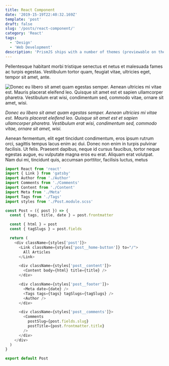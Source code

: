 ```yaml
---
title: React Component
date: '2019-15-19T22:40:32.169Z'
template: 'post'
draft: false
slug: '/posts/react-component/'
category: 'React'
tags:
  - 'Design'
  - 'Web Development'
description: 'PrismJS ships with a number of themes (previewable on the PrismJS website) that you can easily include in your Gatsby site, or you can build your own by copying and modifying an example (which is what we’ve done for gatsbyjs.org)'
---
```


Pellentesque habitant morbi tristique senectus et netus et malesuada fames ac turpis egestas. Vestibulum tortor quam, feugiat vitae, ultricies eget, tempor sit amet, ante.

![Donec eu libero sit amet quam egestas semper. Aenean ultricies mi vitae est. Mauris placerat eleifend leo. Quisque sit amet est et sapien ullamcorper pharetra. Vestibulum erat wisi, condimentum sed, commodo vitae, ornare sit amet, wisi.](/media/image-2.jpg)

_Donec eu libero sit amet quam egestas semper. Aenean ultricies mi vitae est. Mauris placerat eleifend leo. Quisque sit amet est et sapien ullamcorper pharetra. Vestibulum erat wisi, condimentum sed, commodo vitae, ornare sit amet, wisi._

Aenean fermentum, elit eget tincidunt condimentum, eros ipsum rutrum orci, sagittis tempus lacus enim ac dui. Donec non enim in turpis pulvinar facilisis. Ut felis. Praesent dapibus, neque id cursus faucibus, tortor neque egestas augue, eu vulputate magna eros eu erat. Aliquam erat volutpat. Nam dui mi, tincidunt quis, accumsan porttitor, facilisis luctus, metus

```javascript
import React from 'react'
import { Link } from 'gatsby'
import Author from './Author'
import Comments from './Comments'
import Content from './Content'
import Meta from './Meta'
import Tags from './Tags'
import styles from './Post.module.scss'

const Post = ({ post }) => {
  const { tags, title, date } = post.frontmatter

  const { html } = post
  const { tagSlugs } = post.fields

  return (
    <div className={styles['post']}>
      <Link className={styles['post__home-button']} to="/">
        All Articles
      </Link>

      <div className={styles['post__content']}>
        <Content body={html} title={title} />
      </div>

      <div className={styles['post__footer']}>
        <Meta date={date} />
        <Tags tags={tags} tagSlugs={tagSlugs} />
        <Author />
      </div>

      <div className={styles['post__comments']}>
        <Comments
          postSlug={post.fields.slug}
          postTitle={post.frontmatter.title}
        />
      </div>
    </div>
  )
}

export default Post
```
